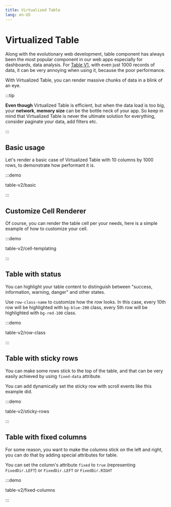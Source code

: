```yaml
---
title: Virtualized Table
lang: en-US
---
```


# Virtualized Table

Along with the evolutionary web development, table component has always been the most popular component in our web apps especially for dashboards, data analysis. For [Table V1](./table.md), with even just 1000 records of data, it can be very annoying when using it, because the poor performance.

With Virtualized Table, you can render massive chunks of data in a blink of an eye.

:::tip

**Even though** Virtualized Table is efficient, but when the data load is too big, your **network**, **memory size** can be the bottle neck of your app. So keep in mind that Virtualized Table is never the ultimate solution for everything, consider paginate your data, add filters etc.

:::

## Basic usage

Let's render a basic case of Virtualized Table with 10 columns by 1000 rows, to demonstrate how performant it is.

:::demo

table-v2/basic

:::

## Customize Cell Renderer

Of course, you can render the table cell per your needs, here is a simple example of how to customize your cell.

:::demo

table-v2/cell-templating

:::

## Table with status

You can highlight your table content to distinguish between "success, information, warning, danger" and other states.

Use `row-class-name` to customize how the row looks. In this case, every 10th row will be highlighted with `bg-blue-200` class, every 5th row will be highlighted with `bg-red-100` class.

:::demo

table-v2/row-class

:::

## Table with sticky rows

You can make some rows stick to the top of the table, and that can be very easily achieved by using `fixed-data` attribute.

You can add dynamically set the sticky row with scroll events like this example did.

:::demo

table-v2/sticky-rows

:::

## Table with fixed columns

For some reason, you want to make the columns stick on the left and right, you can do that by adding special attributes for table.

You can set the column's attribute `fixed` to `true` (representing `FixedDir.LEFT`) or `FixedDir.LEFT` or `FixedDir.RIGHT`

:::demo

table-v2/fixed-columns

:::
